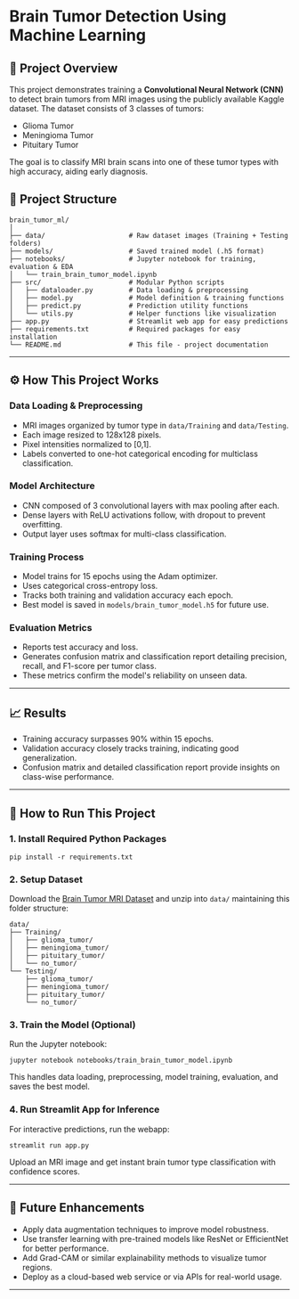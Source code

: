 
# Brain Tumor Detection Using Machine Learning

## 🚀 Project Overview

This project demonstrates training a **Convolutional Neural Network (CNN)** to detect brain tumors from MRI images using the publicly available Kaggle dataset. The dataset consists of 3 classes of tumors:

- Glioma Tumor  
- Meningioma Tumor  
- Pituitary Tumor  

The goal is to classify MRI brain scans into one of these tumor types with high accuracy, aiding early diagnosis.


## 📂 Project Structure

```
brain_tumor_ml/
│
├── data/                     # Raw dataset images (Training + Testing folders)
├── models/                   # Saved trained model (.h5 format)
├── notebooks/                # Jupyter notebook for training, evaluation & EDA
│   └── train_brain_tumor_model.ipynb
├── src/                      # Modular Python scripts
│   ├── dataloader.py         # Data loading & preprocessing
│   ├── model.py              # Model definition & training functions
│   ├── predict.py            # Prediction utility functions
│   └── utils.py              # Helper functions like visualization
├── app.py                    # Streamlit web app for easy predictions
├── requirements.txt          # Required packages for easy installation
└── README.md                 # This file - project documentation
```

---

## ⚙️ How This Project Works

### Data Loading & Preprocessing

- MRI images organized by tumor type in `data/Training` and `data/Testing`.
- Each image resized to 128x128 pixels.
- Pixel intensities normalized to [0,1].
- Labels converted to one-hot categorical encoding for multiclass classification.

### Model Architecture

- CNN composed of 3 convolutional layers with max pooling after each.
- Dense layers with ReLU activations follow, with dropout to prevent overfitting.
- Output layer uses softmax for multi-class classification.

### Training Process

- Model trains for 15 epochs using the Adam optimizer.
- Uses categorical cross-entropy loss.
- Tracks both training and validation accuracy each epoch.
- Best model is saved in `models/brain_tumor_model.h5` for future use.

### Evaluation Metrics

- Reports test accuracy and loss.
- Generates confusion matrix and classification report detailing precision, recall, and F1-score per tumor class.
- These metrics confirm the model's reliability on unseen data.

---

## 📈 Results

- Training accuracy surpasses 90% within 15 epochs.
- Validation accuracy closely tracks training, indicating good generalization.
- Confusion matrix and detailed classification report provide insights on class-wise performance.

---

## 🏃 How to Run This Project

### 1. Install Required Python Packages

```
pip install -r requirements.txt
```

### 2. Setup Dataset

Download the [Brain Tumor MRI Dataset](https://www.kaggle.com/datasets/masoudnickparvar/brain-tumor-mri-dataset) and unzip into `data/` maintaining this folder structure:

```
data/
├── Training/
│   ├── glioma_tumor/
│   ├── meningioma_tumor/
│   ├── pituitary_tumor/
│   └── no_tumor/
└── Testing/
    ├── glioma_tumor/
    ├── meningioma_tumor/
    ├── pituitary_tumor/
    └── no_tumor/
```

### 3. Train the Model (Optional)

Run the Jupyter notebook:

```
jupyter notebook notebooks/train_brain_tumor_model.ipynb
```

This handles data loading, preprocessing, model training, evaluation, and saves the best model.

### 4. Run Streamlit App for Inference

For interactive predictions, run the webapp:

```
streamlit run app.py
```

Upload an MRI image and get instant brain tumor type classification with confidence scores.

---

## 🔮 Future Enhancements

- Apply data augmentation techniques to improve model robustness.
- Use transfer learning with pre-trained models like ResNet or EfficientNet for better performance.
- Add Grad-CAM or similar explainability methods to visualize tumor regions.
- Deploy as a cloud-based web service or via APIs for real-world usage.

---


